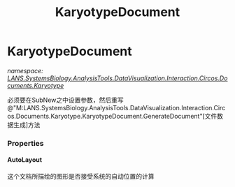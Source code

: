 ﻿---
title: KaryotypeDocument
---

# KaryotypeDocument
_namespace: [LANS.SystemsBiology.AnalysisTools.DataVisualization.Interaction.Circos.Documents.Karyotype](N-LANS.SystemsBiology.AnalysisTools.DataVisualization.Interaction.Circos.Documents.Karyotype.html)_

必须要在SubNew之中设置参数，然后重写@"M:LANS.SystemsBiology.AnalysisTools.DataVisualization.Interaction.Circos.Documents.Karyotype.KaryotypeDocument.GenerateDocument"[文件数据生成]方法



### Properties

#### AutoLayout
这个文档所描绘的图形是否接受系统的自动位置的计算

